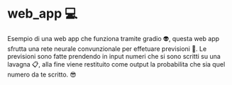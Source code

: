 # web_app 💻
Esempio di una web app che funziona tramite gradio 👽, questa web app sfrutta una rete neurale convunzionale per effetuare previsioni 🤖. Le previsioni sono fatte prendendo in input numeri che si sono scritti su una lavagna 📋, alla fine viene restituito come output la probabilita che sia quel numero da te scritto. 😎

